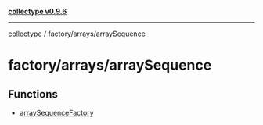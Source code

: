 [**collectype v0.9.6**](../../../README.md)

***

[collectype](../../../modules.md) / factory/arrays/arraySequence

# factory/arrays/arraySequence

## Functions

- [arraySequenceFactory](functions/arraySequenceFactory.md)
